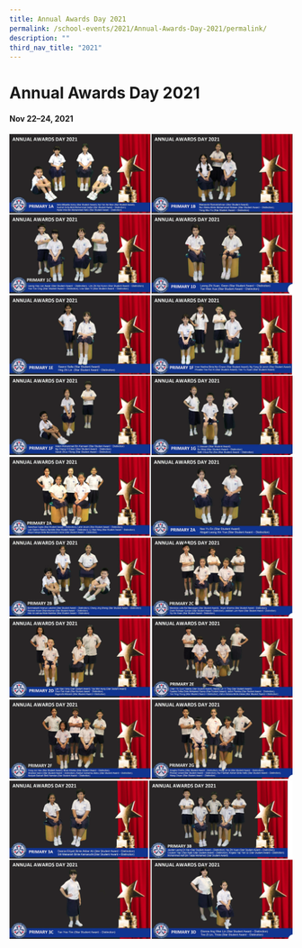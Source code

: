 ```yaml
---
title: Annual Awards Day 2021
permalink: /school-events/2021/Annual-Awards-Day-2021/permalink/
description: ""
third_nav_title: "2021"
---
```

# Annual Awards Day 2021

#### Nov 22–24, 2021

![](/images/Annual%20Awards%20Day%202021.png)
![](/images/Annual%20Awards%20Day2.png)
![](/images/Annual%20Awards%20Day3.png)
![](/images/Annual%20Awards%20Day4.png)
![](/images/Annual%20Awards%20Day5.png)